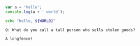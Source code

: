 


``` js
var a = 'hello';
console.log(a + ' world');
```

~~~bash
echo "hello, ${WORLD}"
~~~

```````longfence
Q: What do you call a tall person who sells stolen goods?
```````

~~~~~~~~~~ ManyTildes
A longfence!
~~~~~~~~~~


